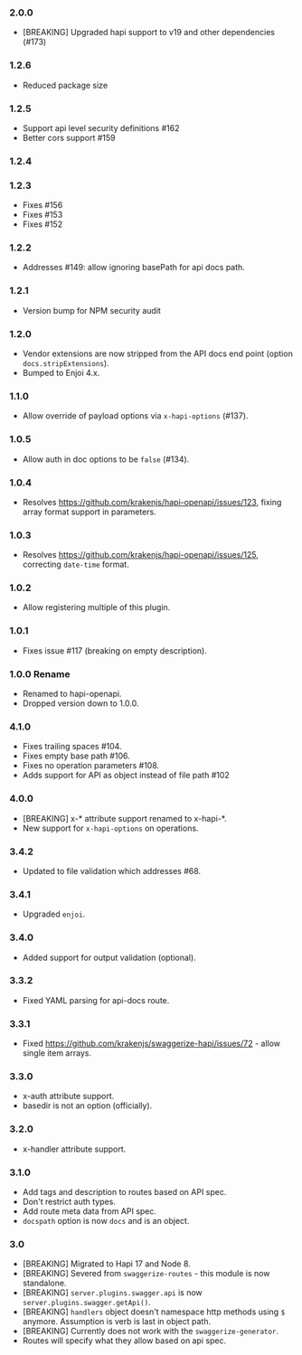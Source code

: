 ### 2.0.0

- [BREAKING] Upgraded hapi support to v19 and other dependencies (#173)

### 1.2.6

- Reduced package size

### 1.2.5

- Support api level security definitions #162
- Better cors support #159

### 1.2.4

### 1.2.3

- Fixes #156
- Fixes #153
- Fixes #152

### 1.2.2

- Addresses #149: allow ignoring basePath for api docs path.

### 1.2.1

- Version bump for NPM security audit

### 1.2.0

- Vendor extensions are now stripped from the API docs end point (option `docs.stripExtensions`).
- Bumped to Enjoi 4.x.

### 1.1.0

- Allow override of payload options via `x-hapi-options` (#137).

### 1.0.5

- Allow auth in doc options to be `false` (#134).

### 1.0.4

- Resolves https://github.com/krakenjs/hapi-openapi/issues/123, fixing array format support in parameters.

### 1.0.3

- Resolves https://github.com/krakenjs/hapi-openapi/issues/125, correcting `date-time` format.

### 1.0.2

- Allow registering multiple of this plugin.

### 1.0.1

- Fixes issue #117 (breaking on empty description).

### 1.0.0 Rename

- Renamed to hapi-openapi.
- Dropped version down to 1.0.0.

### 4.1.0

- Fixes trailing spaces #104.
- Fixes empty base path #106.
- Fixes no operation parameters #108.
- Adds support for API as object instead of file path #102

### 4.0.0

- [BREAKING] x-* attribute support renamed to x-hapi-*.
- New support for `x-hapi-options` on operations.

### 3.4.2

- Updated to file validation which addresses #68.

### 3.4.1

- Upgraded `enjoi`.

### 3.4.0

- Added support for output validation (optional).

### 3.3.2

- Fixed YAML parsing for api-docs route.

### 3.3.1

- Fixed https://github.com/krakenjs/swaggerize-hapi/issues/72 - allow single item arrays.

### 3.3.0

- x-auth attribute support.
- basedir is not an option (officially).

### 3.2.0

- x-handler attribute support.

### 3.1.0

- Add tags and description to routes based on API spec.
- Don't restrict auth types.
- Add route meta data from API spec.
- `docspath` option is now `docs` and is an object.

### 3.0

- [BREAKING] Migrated to Hapi 17 and Node 8.
- [BREAKING] Severed from `swaggerize-routes` - this module is now standalone.
- [BREAKING] `server.plugins.swagger.api` is now `server.plugins.swagger.getApi()`.
- [BREAKING] `handlers` object doesn't namespace http methods using `$` anymore. Assumption is verb is last in object path.
- [BREAKING] Currently does not work with the `swaggerize-generator`.
- Routes will specify what they allow based on api spec.
